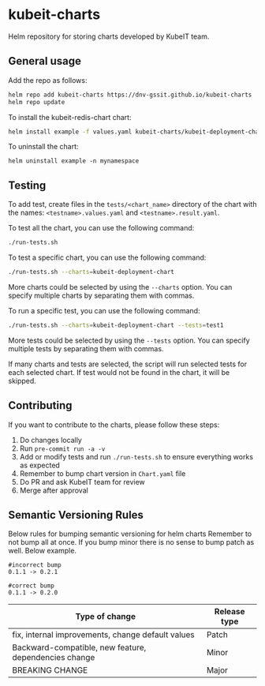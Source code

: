 # kubeit-charts

Helm repository for storing charts developed by KubeIT team.

## General usage

Add the repo as follows:

```bash
helm repo add kubeit-charts https://dnv-gssit.github.io/kubeit-charts
helm repo update
```

To install the kubeit-redis-chart chart:

```bash
helm install example -f values.yaml kubeit-charts/kubeit-deployment-chart -n mynamespace
```

To uninstall the chart:

```
helm uninstall example -n mynamespace
```

## Testing

To add test, create files in the `tests/<chart_name>` directory of the chart with the names: `<testname>.values.yaml` and `<testname>.result.yaml`.

To test all the chart, you can use the following command:

```bash
./run-tests.sh
```

To test a specific chart, you can use the following command:

```bash
./run-tests.sh --charts=kubeit-deployment-chart
```

More charts could be selected by using the `--charts` option. You can specify multiple charts by separating them with commas.

To run a specific test, you can use the following command:

```bash
./run-tests.sh --charts=kubeit-deployment-chart --tests=test1
```

More tests could be selected by using the `--tests` option. You can specify multiple tests by separating them with commas.

If many charts and tests are selected, the script will run selected tests for each selected chart. If test would not be found in the chart, it will be skipped.

## Contributing

If you want to contribute to the charts, please follow these steps:
1. Do changes locally
2. Run `pre-commit run -a -v`
3. Add or modify tests and run `./run-tests.sh` to ensure everything works as expected
4. Remember to bump chart version in `Chart.yaml` file
5. Do PR and ask KubeIT team for review
6. Merge after approval


## Semantic Versioning Rules

Below rules for bumping semantic versioning for helm charts
Remember to not bump all at once.
If you bump minor there is no sense to bump patch as well. Below example.

```
#incorrect bump
0.1.1 -> 0.2.1

#correct bump
0.1.1 -> 0.2.0
```


| Type of change                                        | Release type |
| ----------------------------------------------------- | ------------ |
| fix, internal improvements, change default values     | Patch        |
| Backward-compatible, new feature, dependencies change | Minor        |
| BREAKING CHANGE                                       | Major        |
